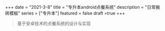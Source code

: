 +++
date = "2021-3-8"
title = "专升本android点餐系统"
description = "日常搬砖模板"
series = ["专升本"]
featured = false
draft =true 
+++
> 基于安卓技术的点餐系统的设计与实现 



